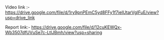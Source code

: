 Video link :- https://drive.google.com/file/d/1ry9pnPEmC5yd8FFy1f7ieIUtarVgIFuE/view?usp=drive_link

Report link:- https://drive.google.com/file/d/12cuKEWQx-Wb3507dfUVuSe7c-LtlJBmh/view?usp=sharing
